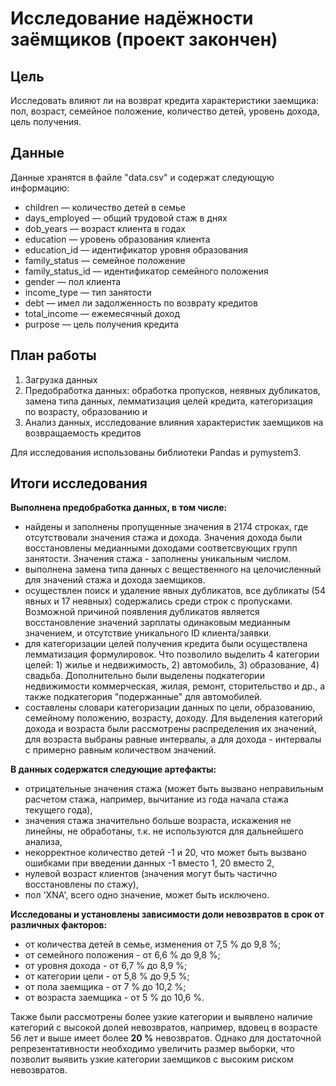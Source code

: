 # Исследование надёжности заёмщиков (проект закончен)

## Цель
Исследовать влияют ли на возврат кредита характеристики заемщика: пол, возраст, семейное положение, количество детей, уровень дохода, цель получения. 
## Данные 
Данные хранятся в файле "data.csv" и содержат следующую информацию:
- children — количество детей в семье
- days_employed — общий трудовой стаж в днях
- dob_years — возраст клиента в годах
- education — уровень образования клиента
- education_id — идентификатор уровня образования
- family_status — семейное положение
- family_status_id — идентификатор семейного положения
- gender — пол клиента
- income_type — тип занятости
- debt — имел ли задолженность по возврату кредитов
- total_income — ежемесячный доход
- purpose — цель получения кредита

## План работы
1. Загрузка данных
2. Предобработка данных: обработка пропусков, неявных дубликатов, замена типа данных, лемматизация целей кредита, категоризация по возрасту, образованию и 
3. Анализ данных, исследование влияния характеристик заемщиков на возвращаемость кредитов

Для исследования использованы библиотеки Pandas и pymystem3.
## Итоги исследования 

**Выполнена предобработка данных, в том числе:**
- найдены и заполнены пропущенные значения в 2174 строках, где отсутствовали значения стажа и дохода. Значения дохода были восстановлены медианными доходами соответсвующих групп занятости. Значения стажа - заполнены уникальным числом. 
- выполнена замена типа данных с вещественного на целочисленный для значений стажа и дохода заемщиков.
- осуществлен поиск и удаление явных дубликатов, все дубликаты (54 явных и 17 неявных) содержались среди строк с пропусками. Возможной причиной появления дубликатов является восстановление значений зарплаты одинаковым медианным значением, и отсутствие уникального ID клиента/заявки.
- для категоризации целей получения кредита были осуществлена лемматизация формулировок. Что позволило выделить 4 категории целей:  1) жилье и недвижимость, 2) автомобиль, 3) образование, 4) свадьба. Дополнительно были выделены подкатегории недвижимости коммерческая, жилая, ремонт, сторительство и др., а также подкатегория "подержанные" для автомобилей.
- составлены словари категоризации данных по цели, образованию, семейному положению, возрасту, доходу. Для выделения категорий дохода и возраста были рассмотрены распределения их значений, для возраста выбраны равные интервалы, а для дохода - интервалы с примерно равным количеством значений. 

**В данных содержатся следующие артефакты:**
- отрицательные значения стажа (может быть вызвано неправильным расчетом стажа, например, вычитание из года начала стажа текущего года),
- значения стажа значительно больше возраста, искажения не линейны, не обработаны, т.к. не используются для дальнейшего анализа, 
- некорректное количество детей -1 и 20, что может быть вызвано ошибками при введении данных -1 вместо 1, 20 вместо 2,
- нулевой возраст клиентов (значения могут быть частично восстановлены по стажу),
- пол 'XNA', всего одно значение, может быть исключено.


**Исследованы и установлены зависимости доли невозвратов в срок от различных факторов:**
- от количества детей в семье, изменения от 7,5 % до 9,8 %;
- от семейного положения - от 6,6 % до 9,8 %;
- от уровня дохода - от 6,7 % до 8,9 %;
- от категории цели - от 5,8 % до 9,5 %;
- от пола заемщика - от 7 % до 10,2 %;
- от возраста заемщика - от 5 % до 10,6 %.

Также были рассмотрены более узкие категории и выявлено наличие категорий с высокой долей невозвратов, например, вдовец в возрасте 56 лет и выше имеет более **20 %** невозвратов. Однако для достаточной репрезентативности необходимо увеличить размер выборки, что позволит выявить узкие категории заемщиков с высоким риском невозвратов. 

